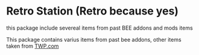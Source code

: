 # Retro Station (Retro because yes)
this package include severeal items from past BEE addons and mods items

This package contains varius items from past bee addons, other items taken from [TWP.com](https://thinking.withportals.com)
